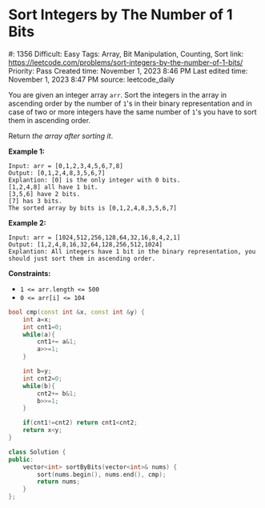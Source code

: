# Sort Integers by The Number of 1 Bits

#: 1356
Difficult: Easy
Tags: Array, Bit Manipulation, Counting, Sort
link: https://leetcode.com/problems/sort-integers-by-the-number-of-1-bits/
Priority: Pass
Created time: November 1, 2023 8:46 PM
Last edited time: November 1, 2023 8:47 PM
source: leetcode_daily

You are given an integer array `arr`. Sort the integers in the array in ascending order by the number of `1`'s in their binary representation and in case of two or more integers have the same number of `1`'s you have to sort them in ascending order.

Return *the array after sorting it*.

**Example 1:**

```
Input: arr = [0,1,2,3,4,5,6,7,8]
Output: [0,1,2,4,8,3,5,6,7]
Explantion: [0] is the only integer with 0 bits.
[1,2,4,8] all have 1 bit.
[3,5,6] have 2 bits.
[7] has 3 bits.
The sorted array by bits is [0,1,2,4,8,3,5,6,7]

```

**Example 2:**

```
Input: arr = [1024,512,256,128,64,32,16,8,4,2,1]
Output: [1,2,4,8,16,32,64,128,256,512,1024]
Explantion: All integers have 1 bit in the binary representation, you should just sort them in ascending order.

```

**Constraints:**

- `1 <= arr.length <= 500`
- `0 <= arr[i] <= 104`

```cpp
bool cmp(const int &x, const int &y) {
    int a=x;
    int cnt1=0;
    while(a){
        cnt1+= a&1;
        a>>=1;
    }

    int b=y;
    int cnt2=0;
    while(b){
        cnt2+= b&1;
        b>>=1;
    }

    if(cnt1!=cnt2) return cnt1<cnt2;
    return x<y;
}

class Solution {
public:
    vector<int> sortByBits(vector<int>& nums) {
        sort(nums.begin(), nums.end(), cmp);
        return nums;
    }
};
```
